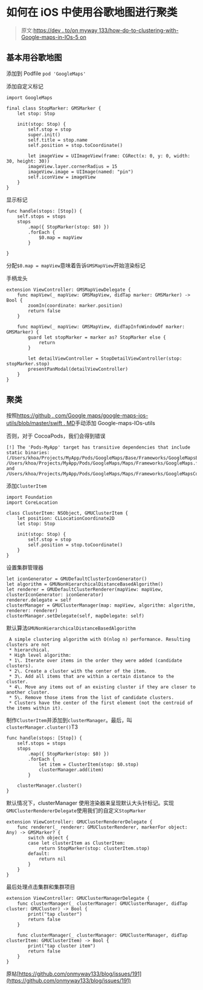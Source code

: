 # 如何在 iOS 中使用谷歌地图进行聚类

> 原文:[https://dev . to/on myway 133/how-do-to-clustering-with-Google-maps-in-IOs-5 on](https://dev.to/onmyway133/how-to-do-clustering-with-google-maps-in-ios-5on)

## [](#basic-with-google-maps)基本用谷歌地图

添加到 Podfile `pod 'GoogleMaps'`

添加自定义标记

```
import GoogleMaps

final class StopMarker: GMSMarker {
    let stop: Stop

    init(stop: Stop) {
        self.stop = stop
        super.init()
        self.title = stop.name
        self.position = stop.toCoordinate()

        let imageView = UIImageView(frame: CGRect(x: 0, y: 0, width: 30, height: 30))
        imageView.layer.cornerRadius = 15
        imageView.image = UIImage(named: "pin")
        self.iconView = imageView
    }
} 
```

显示标记

```
func handle(stops: [Stop]) {
    self.stops = stops
    stops
        .map({ StopMarker(stop: $0) })
        .forEach {
            $0.map = mapView
        }

} 
```

分配`$0.map = mapView`意味着告诉`GMSMapView`开始渲染标记

手柄龙头

```
extension ViewController: GMSMapViewDelegate {
    func mapView(_ mapView: GMSMapView, didTap marker: GMSMarker) -> Bool {
        zoomIn(coordinate: marker.position)
        return false
    }

    func mapView(_ mapView: GMSMapView, didTapInfoWindowOf marker: GMSMarker) {
        guard let stopMarker = marker as? StopMarker else {
            return
        }

        let detailViewController = StopDetailViewController(stop: stopMarker.stop)
        presentPanModal(detailViewController)
    }
} 
```

## [](#clustering)聚类

按照[https://github . com/Google maps/google-maps-ios-utils/blob/master/swift . MD](https://github.com/googlemaps/google-maps-ios-utils/blob/master/Swift.md)手动添加 Google-maps-IOs-utils

否则，对于 CocoaPods，我们会得到错误

```
[!] The 'Pods-MyApp' target has transitive dependencies that include static binaries: (/Users/khoa/Projects/MyApp/Pods/GoogleMaps/Base/Frameworks/GoogleMapsBase.framework, /Users/khoa/Projects/MyApp/Pods/GoogleMaps/Maps/Frameworks/GoogleMaps.framework, and /Users/khoa/Projects/MyApp/Pods/GoogleMaps/Maps/Frameworks/GoogleMapsCore.framework) 
```

添加`ClusterItem`

```
import Foundation
import CoreLocation

class ClusterItem: NSObject, GMUClusterItem {
    let position: CLLocationCoordinate2D
    let stop: Stop

    init(stop: Stop) {
        self.stop = stop
        self.position = stop.toCoordinate()
    }
} 
```

设置集群管理器

```
let iconGenerator = GMUDefaultClusterIconGenerator()
let algorithm = GMUNonHierarchicalDistanceBasedAlgorithm()
let renderer = GMUDefaultClusterRenderer(mapView: mapView, clusterIconGenerator: iconGenerator)
renderer.delegate = self
clusterManager = GMUClusterManager(map: mapView, algorithm: algorithm, renderer: renderer)
clusterManager.setDelegate(self, mapDelegate: self) 
```

默认算法`GMUNonHierarchicalDistanceBasedAlgorithm`

```
 A simple clustering algorithm with O(nlog n) performance. Resulting clusters are not
 * hierarchical.
 * High level algorithm:
 * 1\. Iterate over items in the order they were added (candidate clusters).
 * 2\. Create a cluster with the center of the item.
 * 3\. Add all items that are within a certain distance to the cluster.
 * 4\. Move any items out of an existing cluster if they are closer to another cluster.
 * 5\. Remove those items from the list of candidate clusters.
 * Clusters have the center of the first element (not the centroid of the items within it). 
```

制作`ClusterItem`并添加到`clusterManager`。最后，叫`clusterManager.cluster()`T3

```
func handle(stops: [Stop]) {
    self.stops = stops
    stops
        .map({ StopMarker(stop: $0) })
        .forEach {
            let item = ClusterItem(stop: $0.stop)
            clusterManager.add(item)
        }

    clusterManager.cluster()
} 
```

默认情况下，clusterManager 使用渲染器来呈现默认大头针标记。实现`GMUClusterRendererDelegate`使用我们的自定义`StopMarker`

```
extension ViewController: GMUClusterRendererDelegate {
    func renderer(_ renderer: GMUClusterRenderer, markerFor object: Any) -> GMSMarker? {
        switch object {
        case let clusterItem as ClusterItem:
            return StopMarker(stop: clusterItem.stop)
        default:
            return nil
        }
    }
} 
```

最后处理点击集群和集群项目

```
extension ViewController: GMUClusterManagerDelegate {
    func clusterManager(_ clusterManager: GMUClusterManager, didTap cluster: GMUCluster) -> Bool {
        print("tap cluster")
        return false
    }

    func clusterManager(_ clusterManager: GMUClusterManager, didTap clusterItem: GMUClusterItem) -> Bool {
        print("tap cluster item")
        return false
    }
} 
```

原帖[https://github.com/onmyway133/blog/issues/191](https://github.com/onmyway133/blog/issues/191)